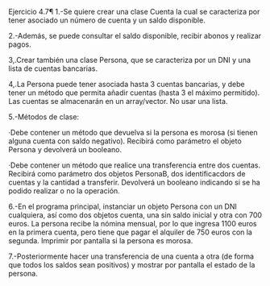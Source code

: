 Ejercicio 4.7¶
1.-Se quiere crear una clase Cuenta la cual se caracteriza por tener asociado un número 
de cuenta y un saldo disponible.

2.-Además, se puede consultar el saldo disponible, recibir abonos y realizar pagos.

3,.Crear también una clase Persona, que se caracteriza por un DNI y una lista de cuentas bancarias.

4,.La Persona puede tener asociada hasta 3 cuentas bancarias, y debe tener un método que permita añadir cuentas 
(hasta 3 el máximo permitido). Las cuentas se almacenarán en un array/vector. No usar una lista.

5.-Métodos de clase:

·Debe contener un método que devuelva si la persona es morosa (si tienen alguna cuenta con saldo negativo). 
Recibirá como parámetro el objeto Persona y devolverá un booleano.

·Debe contener un método que realice una transferencia entre dos cuentas. Recibirá como parámetro dos objetos PersonaB, 
dos identificacdors de cuentas y la cantidad a transferir. Devolverá un booleano indicando si se ha podido realizar o no la operación.

6.-En el programa principal, instanciar un objeto Persona con un DNI cualquiera, así como dos objetos cuenta, 
una sin saldo inicial y otra con 700 euros. La persona recibe la nómina mensual, por lo que ingresa 1100 euros en la primera cuenta, 
pero tiene que pagar el alquiler de 750 euros con la segunda. Imprimir por pantalla si la persona es morosa.

7.-Posteriormente hacer una transferencia de una cuenta a otra (de forma que todos los saldos sean positivos) y mostrar por pantalla el estado de la persona.
